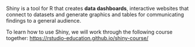 Shiny is a tool for R that creates **data dashboards**, interactive websites that connect to datasets and generate graphics and tables for communicating findings to a general audience.

To learn how to use Shiny, we will work through the following course together: https://rstudio-education.github.io/shiny-course/
